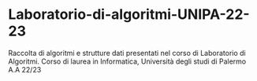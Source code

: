 # Laboratorio-di-algoritmi-UNIPA-22-23
Raccolta di algoritmi e strutture dati presentati nel corso di Laboratorio di Algoritmi. Corso di laurea in Informatica, Università degli studi di Palermo A.A 22/23

